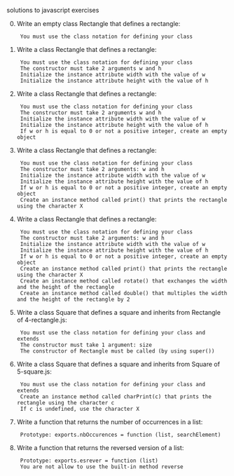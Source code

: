 solutions to javascript exercises

0. Write an empty class Rectangle that defines a rectangle:

        You must use the class notation for defining your class

1. Write a class Rectangle that defines a rectangle:

        You must use the class notation for defining your class
        The constructor must take 2 arguments w and h
        Initialize the instance attribute width with the value of w
        Initialize the instance attribute height with the value of h

2. Write a class Rectangle that defines a rectangle:

        You must use the class notation for defining your class
        The constructor must take 2 arguments w and h
        Initialize the instance attribute width with the value of w
        Initialize the instance attribute height with the value of h
        If w or h is equal to 0 or not a positive integer, create an empty object

3. Write a class Rectangle that defines a rectangle:

        You must use the class notation for defining your class
        The constructor must take 2 arguments: w and h
        Initialize the instance attribute width with the value of w
        Initialize the instance attribute height with the value of h
        If w or h is equal to 0 or not a positive integer, create an empty object
        Create an instance method called print() that prints the rectangle using the character X

4. Write a class Rectangle that defines a rectangle:

        You must use the class notation for defining your class
        The constructor must take 2 arguments: w and h
        Initialize the instance attribute width with the value of w
        Initialize the instance attribute height with the value of h
        If w or h is equal to 0 or not a positive integer, create an empty object
        Create an instance method called print() that prints the rectangle using the character X
        Create an instance method called rotate() that exchanges the width and the height of the rectangle
        Create an instance method called double() that multiples the width and the height of the rectangle by 2

5. Write a class Square that defines a square and inherits from Rectangle of 4-rectangle.js:

        You must use the class notation for defining your class and extends
        The constructor must take 1 argument: size
        The constructor of Rectangle must be called (by using super())

6. Write a class Square that defines a square and inherits from Square of 5-square.js:

        You must use the class notation for defining your class and extends
        Create an instance method called charPrint(c) that prints the rectangle using the character c
        If c is undefined, use the character X

7. Write a function that returns the number of occurrences in a list:

        Prototype: exports.nbOccurences = function (list, searchElement)

8. Write a function that returns the reversed version of a list:

        Prototype: exports.esrever = function (list)
        You are not allow to use the built-in method reverse

